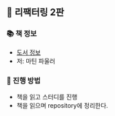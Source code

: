 ## 🚀 리팩터링 2판

### 📚 책 정보
- [도서 정보](http://www.yes24.com/Product/Goods/89649360)
- 저: 마틴 파울러

### 🎯 진행 방법
- 책을 읽고 스터디를 진행
- 책을 읽으며 repository에 정리한다.
